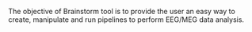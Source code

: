 The objective of Brainstorm tool is to provide the user an easy way to create, manipulate and run pipelines to perform EEG/MEG data analysis.





